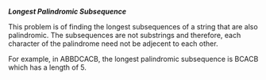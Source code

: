 ***Longest Palindromic Subsequence***

This problem is of finding the longest subsequences of a string that are also palindromic. The subsequences are not substrings and therefore, each character of the palindrome need not be adjecent to each other.

For example, in ABBDCACB, the longest palindromic subsequence is BCACB which has a length of 5.